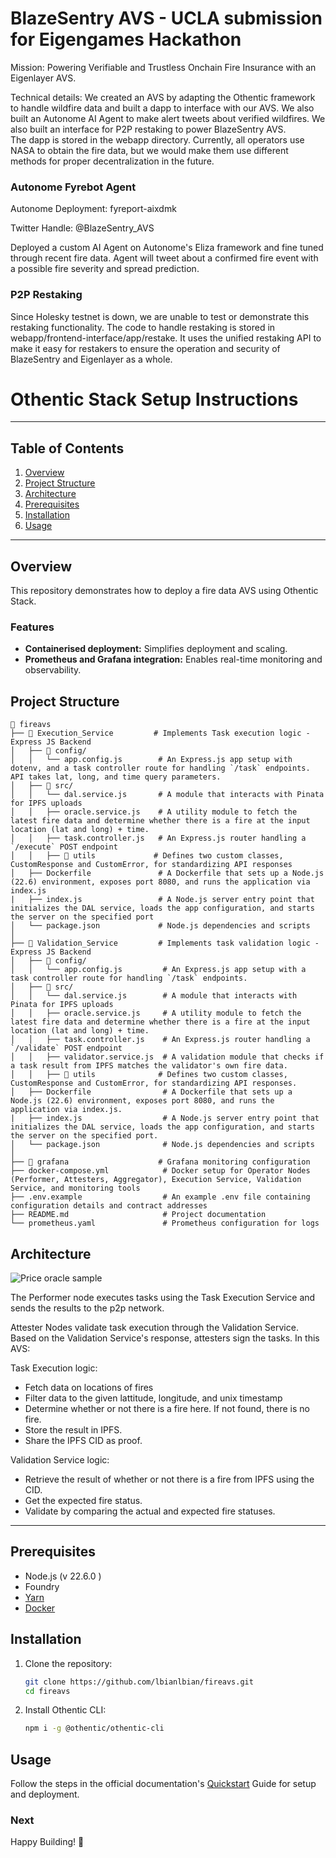 # BlazeSentry AVS - UCLA submission for Eigengames Hackathon

Mission: Powering Verifiable and Trustless Onchain Fire Insurance with an Eigenlayer AVS.

Technical details: We created an AVS by adapting the Othentic framework to handle wildfire data and built a dapp to interface with our AVS. We also built an Autonome AI Agent to make alert tweets about verified wildfires. We also built an interface for P2P restaking to power BlazeSentry AVS.  
The dapp is stored in the webapp directory. 
Currently, all operators use NASA to obtain the fire data, but we would make them use different methods for proper decentralization in the future. 

### Autonome Fyrebot Agent 

Autonome Deployment: fyreport-aixdmk

Twitter Handle: @BlazeSentry_AVS

Deployed a custom AI Agent on Autonome's Eliza framework and fine tuned through recent fire data. Agent will tweet about a confirmed fire event with a possible fire severity and spread prediction. 

### P2P Restaking

Since Holesky testnet is down, we are unable to test or demonstrate this restaking functionality. The code to handle restaking is stored in webapp/frontend-interface/app/restake. It uses the unified restaking API to make it easy for restakers to ensure the operation and security of BlazeSentry and Eigenlayer as a whole. 

# Othentic Stack Setup Instructions

---

## Table of Contents

1. [Overview](#overview)
2. [Project Structure](#project-structure)
3. [Architecture](#architecture)
4. [Prerequisites](#prerequisites)
5. [Installation](#installation)
6. [Usage](#usage)

---

## Overview

This repository demonstrates how to deploy a fire data AVS using Othentic Stack.



### Features

- **Containerised deployment:** Simplifies deployment and scaling.
- **Prometheus and Grafana integration:** Enables real-time monitoring and observability.

## Project Structure

```mdx
📂 fireavs
├── 📂 Execution_Service         # Implements Task execution logic - Express JS Backend
│   ├── 📂 config/
│   │   └── app.config.js        # An Express.js app setup with dotenv, and a task controller route for handling `/task` endpoints. API takes lat, long, and time query parameters. 
│   ├── 📂 src/
│   │   └── dal.service.js       # A module that interacts with Pinata for IPFS uploads
│   │   ├── oracle.service.js    # A utility module to fetch the latest fire data and determine whether there is a fire at the input location (lat and long) + time. 
│   │   ├── task.controller.js   # An Express.js router handling a `/execute` POST endpoint
│   │   ├── 📂 utils             # Defines two custom classes, CustomResponse and CustomError, for standardizing API responses
│   ├── Dockerfile               # A Dockerfile that sets up a Node.js (22.6) environment, exposes port 8080, and runs the application via index.js
|   ├── index.js                 # A Node.js server entry point that initializes the DAL service, loads the app configuration, and starts the server on the specified port
│   └── package.json             # Node.js dependencies and scripts
│
├── 📂 Validation_Service         # Implements task validation logic - Express JS Backend
│   ├── 📂 config/
│   │   └── app.config.js         # An Express.js app setup with a task controller route for handling `/task` endpoints.
│   ├── 📂 src/
│   │   └── dal.service.js        # A module that interacts with Pinata for IPFS uploads
│   │   ├── oracle.service.js     # A utility module to fetch the latest fire data and determine whether there is a fire at the input location (lat and long) + time. 
│   │   ├── task.controller.js    # An Express.js router handling a `/validate` POST endpoint
│   │   ├── validator.service.js  # A validation module that checks if a task result from IPFS matches the validator's own fire data. 
│   │   ├── 📂 utils              # Defines two custom classes, CustomResponse and CustomError, for standardizing API responses.
│   ├── Dockerfile                # A Dockerfile that sets up a Node.js (22.6) environment, exposes port 8080, and runs the application via index.js.
|   ├── index.js                  # A Node.js server entry point that initializes the DAL service, loads the app configuration, and starts the server on the specified port.
│   └── package.json              # Node.js dependencies and scripts
│
├── 📂 grafana                    # Grafana monitoring configuration
├── docker-compose.yml            # Docker setup for Operator Nodes (Performer, Attesters, Aggregator), Execution Service, Validation Service, and monitoring tools
├── .env.example                  # An example .env file containing configuration details and contract addresses
├── README.md                     # Project documentation
└── prometheus.yaml               # Prometheus configuration for logs
```

## Architecture

![Price oracle sample](https://github.com/user-attachments/assets/03d544eb-d9c3-44a7-9712-531220c94f7e)

The Performer node executes tasks using the Task Execution Service and sends the results to the p2p network.

Attester Nodes validate task execution through the Validation Service. Based on the Validation Service's response, attesters sign the tasks. In this AVS:

Task Execution logic:
- Fetch data on locations of fires
- Filter data to the given lattitude, longitude, and unix timestamp
- Determine whether or not there is a fire here. If not found, there is no fire. 
- Store the result in IPFS.
- Share the IPFS CID as proof.

Validation Service logic:
- Retrieve the result of whether or not there is a fire from IPFS using the CID.
- Get the expected fire status.
- Validate by comparing the actual and expected fire statuses.
---

## Prerequisites

- Node.js (v 22.6.0 )
- Foundry
- [Yarn](https://yarnpkg.com/)
- [Docker](https://docs.docker.com/engine/install/)

## Installation

1. Clone the repository:

   ```bash
   git clone https://github.com/lbianlbian/fireavs.git
   cd fireavs
   ```

2. Install Othentic CLI:

   ```bash
   npm i -g @othentic/othentic-cli
   ```

## Usage

Follow the steps in the official documentation's [Quickstart](https://docs.othentic.xyz/main/avs-framework/quick-start#steps) Guide for setup and deployment.

### Next


Happy Building! 🚀